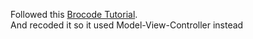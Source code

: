 Followed this <a href="https://www.youtube.com/watch?v=749ta0nvj8s" target="blank">Brocode Tutorial</a>. <br/>
And recoded it so it used Model-View-Controller instead
